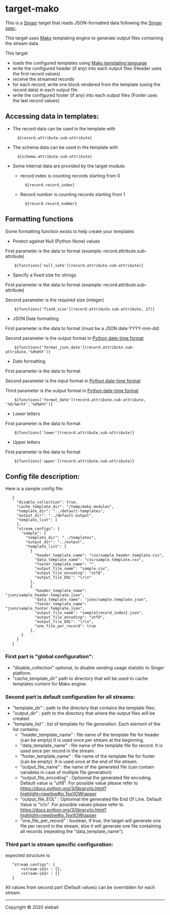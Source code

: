 # target-mako

This is a [Singer](https://singer.io) target that reads JSON-formatted data
following the [Singer spec](https://github.com/singer-io/getting-started/blob/master/SPEC.md).

This target uses [Mako](https://www.makotemplates.org/) templating engine to generate output files containing the stream data.

This target

- loads the configured templates using [Mako templating language](https://docs.makotemplates.org/en/latest/syntax.html#expression-substitution)
- write the configured header (if any) into each output files (Header uses the first record values)
- receive the streamed records
- for each record, write one block rendered from the template (using the record data) in each output file
- write the configured footer (if any) into each output files (Footer uses the last record values)

## Accessing data in templates:

- The record data can be used in the template with 

        ${record.attribute.sub-attribute}
      
      
- The schema data can be used in the template with 

        ${schema.attribute.sub-attribute}
        
- Some Internal data are provided by the target module:

    - record index is counting records starting from 0
    
            ${record.record_index}
    
    - Record number is counting records starting from 1
    
            ${record.record_number}

## Formatting functions
    
Some formatting function exists to help create your templates

- Protect against Null (Python None) values

First parameter is the data to format (example: record.attribute.sub-attribute)

        ${functions['null_safe'](record.attribute.sub-attribute)}

- Specify a fixed size for strings

First parameter is the data to format (example: record.attribute.sub-attribute)

Second parameter is the required size (integer)

        ${functions['fixed_size'](record.attribute.sub-attribute, 27)}

- JSON Date formatting

First parameter is the data to format (must be a JSON date YYYY-mm-dd)

Second parameter is the output format in [Python date-time format](https://docs.python.org/3/library/datetime.html#strftime-strptime-behavior)
    
        ${functions['format_json_date'](record.attribute.sub-attribute,'%d%m%Y')}

- Date formatting

First parameter is the data to format

Second parameter is the input format in [Python date-time format](https://docs.python.org/3/library/datetime.html#strftime-strptime-behavior)

Third parameter is the output format in [Python date-time format](https://docs.python.org/3/library/datetime.html#strftime-strptime-behavior)
    
        ${functions['format_date'](record.attribute.sub-attribute, '%d/%m/%Y','%d%m%Y')}

- Lower letters

First parameter is the data to format

        ${functions['lower'](record.attribute.sub-attribute)}

- Upper letters

First parameter is the data to format

        ${functions['upper'](record.attribute.sub-attribute)}

## Config file description:
       
Here is a sample config file:
   
       {
         "disable_collection": true,
         "cache_template_dir": "/temp/mako_modules",
         "template_dir": "../default-templates",
         "output_dir": "../default-output",
         "template_list": [
         ],
         "stream_configs": {
           "sample": {
             "template_dir": "../templates",
             "output_dir": "../output",
             "template_list": [
               {
                 "header_template_name": "csv/sample_header.template.csv",
                 "data_template_name": "csv/sample.template.csv",
                 "footer_template_name": "",
                 "output_file_name": "sample.csv",
                 "output_file_encoding": "utf8",
                 "output_file_EOL": "\r\n"
               },
               {
                 "header_template_name": "json/sample_header.template.json",
                 "data_template_name": "json/sample.template.json",
                 "footer_template_name": "json/sample_footer.template.json",
                 "output_file_name": "sample{record_index}.json",
                 "output_file_encoding": "utf8",
                 "output_file_EOL": "\r\n",
                 "one_file_per_record": true
               },
           }
         }
       }
   
### First part is "global configuration":

- "disable_collection" optional, to disable sending usage statistic to Singer platform.    
- "cache_template_dir" path to directory that will be used to cache templates content for Mako engine.

### Second part is default configuration for all streams:

- "template_dir" : path to the directory that contains the template files.
- "output_dir" : path to the directory that where the output files will be created.
- "template_list" : list of template for file generation. Each element of the list contains:
    - "header_template_name" : file name of the template file for header (can be empty).It is used once per stream at 
    the beginning.
    - "data_template_name" : file name of the template file for record. It is used once per record in the stream.
    - "footer_template_name" : file name of the template file for footer (can be empty). It is used once at the end of 
    the stream.
    - "output_file_name" : the name of the generated file (can contain variables in case of multiple file generation)
    - "output_file_encoding" : Optionnal the generated file encoding. Default value is "utf8". For possible value please refer to https://docs.python.org/3/library/io.html?highlight=newline#io.TextIOWrapper
    - "output_file_EOL" : Optionnal the generated file End Of Line. Default Value is "\r\n". For possible values please refer to https://docs.python.org/3/library/io.html?highlight=newline#io.TextIOWrapper
    - "one_file_per_record" : boolean, if true, the target will generate one file per record in the stream, 
    else it will generate one file containing all records (repeating the "data_template_name").

### Third part is stream specific configuration:

expected structure is:

       "stream_configs": {
           <stream-id1> : {},
           <stream-id2> : {}
       }

All values from second part (Default values) can be overridden for each stream.

---

Copyright &copy; 2020 elebail
